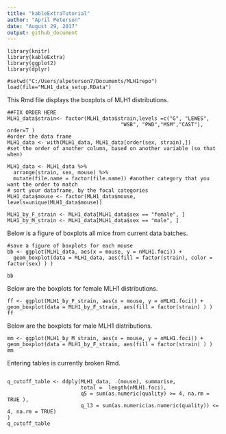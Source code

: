 ```yaml
---
title: "kableExtraTutorial"
author: "April Peterson"
date: "August 29, 2017"
output: github_document
---
```



```{r setup, echo=FALSE}
library(knitr)
library(kableExtra)
library(ggplot2)
library(dplyr)

#setwd("C:/Users/alpeterson7/Documents/MLH1repo")
load(file="MLH1_data_setup.RData")

```

This Rmd file displays the boxplots of MLH1 distributions.

```{r, echo=FALSE}
##FIX ORDER HERE
MLH1_data$strain<- factor(MLH1_data$strain,levels =c("G", "LEWES",
                                     "WSB", "PWD","MSM","CAST"), order=T )
#order the data frame
MLH1_data <- with(MLH1_data, MLH1_data[order(sex, strain),])
#set the order of another column, based on another variable (so that when)

MLH1_data <- MLH1_data %>%
  arrange(strain, sex, mouse) %>%
  mutate(file.name = factor(file.name)) #another category that you want the order to match
# sort your dataframe, by the focal categories
MLH1_data$mouse <- factor(MLH1_data$mouse, levels=unique(MLH1_data$mouse))

MLH1_by_F_strain <- MLH1_data[MLH1_data$sex == "female", ]
MLH1_by_M_strain <- MLH1_data[MLH1_data$sex == "male", ]
```

Below is a figure of boxplots all mice from current data batches.

```{r, echo=FALSE}
#save a figure of boxplots for each mouse
bb <- ggplot(MLH1_data, aes(x = mouse, y = nMLH1.foci)) + 
  geom_boxplot(data = MLH1_data, aes(fill = factor(strain), color = factor(sex) ) ) 

bb
```

Below are the boxplots for female MLH1 distributions.

```{r, echo=FALSE}
ff <- ggplot(MLH1_by_F_strain, aes(x = mouse, y = nMLH1.foci)) + geom_boxplot(data = MLH1_by_F_strain, aes(fill = factor(strain) ) )
ff

```

Below are the boxplots for male MLH1 distributions.

```{r, echo=FALSE}
mm <- ggplot(MLH1_by_M_strain, aes(x = mouse, y = nMLH1.foci)) + geom_boxplot(data = MLH1_by_F_strain, aes(fill = factor(strain) ) )
mm
```

Entering tables is currently broken Rmd.

```{r}

q_cutoff_table <- ddply(MLH1_data, .(mouse), summarise,
                        total =  length(nMLH1.foci),
                        q5 = sum(as.numeric(quality) >= 4, na.rm = TRUE ), 
                        q_l3 = sum(as.numeric(as.numeric(quality)) <= 4, na.rm = TRUE)
)
q_cutoff_table
```

